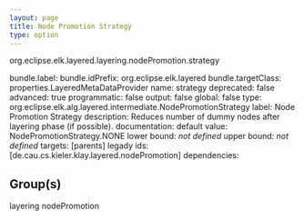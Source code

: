 ```yaml
---
layout: page
title: Node Promotion Strategy
type: option
---
```

org.eclipse.elk.layered.layering.nodePromotion.strategy

bundle.label: 
bundle.idPrefix: org.eclipse.elk.layered
bundle.targetClass: properties.LayeredMetaDataProvider
name: strategy
deprecated: false
advanced: true
programmatic: false
output: false
global: false
type: org.eclipse.elk.alg.layered.intermediate.NodePromotionStrategy
label: Node Promotion Strategy
description: Reduces number of dummy nodes after layering phase (if possible).
documentation: 
default value:  NodePromotionStrategy.NONE
lower bound: *not defined*
upper bound: *not defined*
targets: [parents]
legady ids: [de.cau.cs.kieler.klay.layered.nodePromotion]
dependencies:

## Group(s)
layering nodePromotion 

